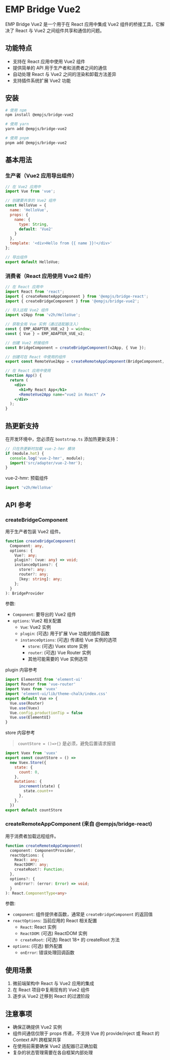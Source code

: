# EMP Bridge Vue2

EMP Bridge Vue2 是一个用于在 React 应用中集成 Vue2 组件的桥接工具，它解决了 React 与 Vue2 之间组件共享和通信的问题。

## 功能特点

- 支持在 React 应用中使用 Vue2 组件
- 提供简单的 API 用于生产者和消费者之间的通信
- 自动处理 React 与 Vue2 之间的渲染和卸载方法差异
- 支持插件系统扩展 Vue2 功能

## 安装

```bash
# 使用 npm
npm install @empjs/bridge-vue2

# 使用 yarn
yarn add @empjs/bridge-vue2

# 使用 pnpm
pnpm add @empjs/bridge-vue2
```

## 基本用法

### 生产者（Vue2 应用导出组件）

```js
// 在 Vue2 应用中
import Vue from 'vue';

// 创建要共享的 Vue2 组件
const HelloVue = {
  name: 'HelloVue',
  props: {
    name: {
      type: String,
      default: 'Vue2'
    }
  },
  template: '<div>Hello from {{ name }}!</div>'
};

// 导出组件
export default HelloVue;
```

### 消费者（React 应用使用 Vue2 组件）

```jsx
// 在 React 应用中
import React from 'react';
import { createRemoteAppComponent } from '@empjs/bridge-react';
import { createBridgeComponent } from '@empjs/bridge-vue2';

// 导入远程 Vue2 组件
import v2App from 'v2h/HelloVue';

// 获取全局 Vue 实例（通过适配器注入）
const { EMP_ADAPTER_VUE_v2 } = window;
const { Vue } = EMP_ADAPTER_VUE_v2;

// 创建 Vue2 桥接组件
const BridgeComponent = createBridgeComponent(v2App, { Vue });

// 创建可在 React 中使用的组件
export const RemoteVue2App = createRemoteAppComponent(BridgeComponent, { React });

// 在 React 应用中使用
function App() {
  return (
    <div>
      <h1>My React App</h1>
      <RemoteVue2App name="vue2 in React" />
    </div>
  );
}
```

## 热更新支持

在开发环境中，您必须在 `bootstrap.ts` 添加热更新支持：

```js
// 只在热更新时加载 vue-2-hmr 模块
if (module.hot) {
  console.log('vue-2-hmr', module);
  import('src/adapter/vue-2-hmr');
}
```

vue-2-hmr: 预载组件
```js
import 'v2h/HelloVue'
```

## API 参考

### createBridgeComponent

用于生产者包装 Vue2 组件。

```typescript
function createBridgeComponent(
  Component: any,
  options: {
    Vue?: any;
    plugin?: (vue: any) => void;
    instanceOptions?: {
      store?: any;
      router?: any;
      [key: string]: any;
    };
  }
): BridgeProvider
```

参数:
- `Component`: 要导出的 Vue2 组件
- `options`: Vue2 相关配置
  - `Vue`: Vue2 实例
  - `plugin`: (可选) 用于扩展 Vue 功能的插件函数
  - `instanceOptions`: (可选) 传递给 Vue 实例的选项
    - `store`: (可选) Vuex store 实例
    - `router`: (可选) Vue Router 实例
    - 其他可能需要的 Vue 实例选项

plugin 内容参考
```js
import ElementUI from 'element-ui'
import Router from 'vue-router'
import Vuex from 'vuex'
import 'element-ui/lib/theme-chalk/index.css'
export default Vue => {
  Vue.use(Router)
  Vue.use(Vuex)
  Vue.config.productionTip = false
  Vue.use(ElementUI)
}
```

store 内容参考 
> `countStore = ()=>{}` 是必须，避免后置请求报错
```js
import Vuex from 'vuex'
export const countStore = () =>
  new Vuex.Store({
    state: {
      count: 0,
    },
    mutations: {
      increment(state) {
        state.count++
      },
    },
  })
export default countStore

```

### createRemoteAppComponent (来自 @empjs/bridge-react)

用于消费者加载远程组件。

```typescript
function createRemoteAppComponent(
  component: ComponentProvider,
  reactOptions: {
    React: any;
    ReactDOM?: any;
    createRoot?: Function;
  },
  options?: {
    onError?: (error: Error) => void;
  }
): React.ComponentType<any>
```

参数:
- `component`: 组件提供者函数，通常是 `createBridgeComponent` 的返回值
- `reactOptions`: 当前应用的 React 相关配置
  - `React`: React 实例
  - `ReactDOM`: (可选) ReactDOM 实例
  - `createRoot`: (可选) React 18+ 的 createRoot 方法
- `options`: (可选) 额外配置
  - `onError`: 错误处理回调函数

## 使用场景

1. 微前端架构中 React 与 Vue2 应用的集成
2. 在 React 项目中复用现有的 Vue2 组件
3. 逐步从 Vue2 迁移到 React 的过渡阶段

## 注意事项

- 确保正确提供 Vue2 实例
- 组件间通信仅限于 props 传递，不支持 Vue 的 provide/inject 或 React 的 Context API 跨框架共享
- 在使用前需要确保 Vue2 适配器已正确加载
- 复杂的状态管理需要在各自框架内部处理